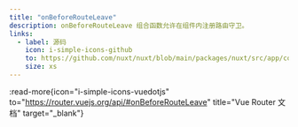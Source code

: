 ```yaml
---
title: "onBeforeRouteLeave"
description: onBeforeRouteLeave 组合函数允许在组件内注册路由守卫。
links:
  - label: 源码
    icon: i-simple-icons-github
    to: https://github.com/nuxt/nuxt/blob/main/packages/nuxt/src/app/composables/router.ts
    size: xs
---
```


:read-more{icon="i-simple-icons-vuedotjs" to="https://router.vuejs.org/api/#onBeforeRouteLeave" title="Vue Router 文档" target="_blank"}